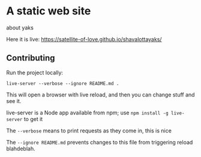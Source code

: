# A static web site

about yaks 

Here it is live: https://satellite-of-love.github.io/shavalottayaks/

## Contributing

Run the project locally:

`live-server --verbose --ignore README.md .`

This will open a browser with live reload, and then you can change stuff and see it.

live-server is a Node app available from npm; use `npm install -g live-server` to get it

The `--verbose` means to print requests as they come in, this is nice

The `--ignore README.md` prevents changes to this file from triggering reload blahdeblah.